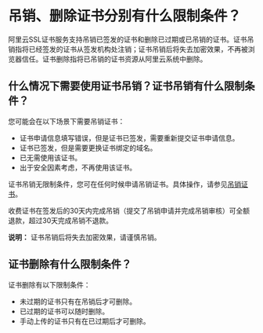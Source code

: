# 吊销、删除证书分别有什么限制条件？

阿里云SSL证书服务支持吊销已签发的证书和删除已过期或已吊销的证书。证书吊销指将已经签发的证书从签发机构处注销；证书吊销后将失去加密效果，不再被浏览器信任。证书删除指将已吊销的证书资源从阿里云系统中删除。

## 什么情况下需要使用证书吊销？证书吊销有什么限制条件？

您可能会在以下场景下需要吊销证书：

-   证书申请信息填写错误，但是证书已签发，需要重新提交证书申请信息。
-   证书已签发，但是需要更换证书绑定的域名。
-   已无需使用该证书。
-   出于安全因素考虑，不再使用该证书。

证书吊销无限制条件，您可在任何时候申请吊销证书。具体操作，请参见[吊销证书](/intl.zh-CN/证书管理/吊销证书.md)。

收费证书在签发后的30天内完成吊销（提交了吊销申请并完成吊销审核）可全额退款，超过30天完成吊销不退款。

**说明：** 证书吊销后将失去加密效果，请谨慎吊销。

## 证书删除有什么限制条件？

证书删除有以下限制条件：

-   未过期的证书只有在吊销后才可删除。
-   已过期的证书可以随时删除。
-   手动上传的证书只有在已过期后才可删除。

